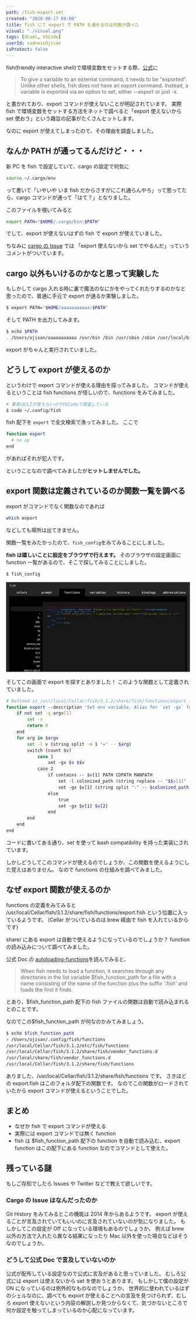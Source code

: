 ```yaml
---
path: /fish-export-set
created: "2020-08-17 09:00"
title: fish にて export で PATH を通せるのは何故か調べた
visual: "./visual.png"
tags: [OCaml, VSCode]
userId: sadnessOjisan
isProtect: false
---
```


fish(friendly interactive shell)で環境変数をセットする際、[公式](https://fishshell.com/docs/current/tutorial.html#exports-shell-variables)に

> To give a variable to an external command, it needs to be "exported". Unlike other shells, fish does not have an export command. Instead, a variable is exported via an option to set, either --export or just -x.

と書かれており、export コマンドが使えないことが明記されています。
実際 fish で環境変数をセットする方法をネットで調べると「export 使えないから set 使おう」という趣旨の記事がたくさんヒットします。

なのに export が使えてしまったので、その理由を調査しました。

## なんか PATH が通ってるんだけど・・・

新 PC を fish で設定していて、cargo の設定で何気に

```sh
source ~/.cargo/env
```

って書いて「いやいや いま fish だからさすがにこれ通らんやろ」って思ってたら、cargo コマンドが通って「はて？」となりました。

このファイルを覗いてみると

```sh
export PATH="$HOME/.cargo/bin:$PATH"
```

でして、export が使えないはずの fish で export が使えていました。

ちなみに [cargo の Issue](https://github.com/rust-lang/rustup/issues/478) では 「export 使えないから set でやるんだ」っていうコメントがついています。

## cargo 以外もいけるのかなと思って実験した

もしかして cargo 入れる時に裏で魔法のなにかをやってくれたりするのかなと思ったので、普通に手元で export が通るか実験しました。

```sh
$ export PATH="$HOME/aaaaaaaaaaa:$PATH"
```

そして PATH を出力してみます。

```sh
$ echo $PATH
. /Users/ojisan/aaaaaaaaaaa /usr/bin /bin /usr/sbin /sbin /usr/local/bin
```

export がちゃんと実行されていました。

## どうして export が使えるのか

というわけで export コマンドが使える理由を探ってみました。
コマンドが使えるということは fish functions が怪しいので、functions をみてみました。

```sh
# 筆者はCLIが使えないのでVSCodeで調査している
$ code ~/.config/fish
```

fish 配下を `export` で全文検索で漁ってみました。
ここで

```sh
function export
  # no op
end
```

があればそれが犯人です。

ということなので調べてみましたが**ヒットしませんでした。**

## export 関数は定義されているのか関数一覧を調べる

export がコマンドでなく関数なのであれば

```sh
which export
```

などしても場所は出てきません。

関数一覧をみたかったので、`fish_config`をみてみることにしました。

**fish は嬉しいことに設定をブラウザで行えます。**
そのブラウザの設定画面に function 一覧があるので、そこで探してみることにしました。

```sh
$ fish_config
```

![fish_configのfunctionページ](./config.png)

そしてこの画面で export を探すとありました！
このような関数として定義されていました。

```sh
# Defined in /usr/local/Cellar/fish/3.1.2/share/fish/functions/export.fish @ line 1
function export --description 'Set env variable. Alias for `set -gx` for bash compatibility.'
    if not set -q argv[1]
        set -x
        return 0
    end
    for arg in $argv
        set -l v (string split -m 1 "=" -- $arg)
        switch (count $v)
            case 1
                set -gx $v $$v
            case 2
                if contains -- $v[1] PATH CDPATH MANPATH
                    set -l colonized_path (string replace -- "$$v[1]" (string join ":" -- $$v[1]) $v[2])
                    set -gx $v[1] (string split ":" -- $colonized_path)
                else
                    true
                    set -gx $v[1] $v[2]
                end
        end
    end
end
```

コードに書いてある通り、set を使って bash compatibility を持った実装にされています。

しかしどうしてこのコマンドが使えるのでしょうか、この関数を使えるようにした覚えはありません。
なので functions の仕組みを調べてみました。

## なぜ export 関数が使えるのか

functions の定義をみてみると /usr/local/Cellar/fish/3.1.2/share/fish/functions/export.fish という位置に入っているようです。
(Cellar がついているのは brew 経由で fish を入れているからです)

share/ にある export は自動で使えるようになっているのでしょうか？
function の読み込みについて調べてみました。

公式 Doc の [autoloading-functions](https://fishshell.com/docs/current/#autoloading-functions)を読んでみると、

> When fish needs to load a function, it searches through any directories in the list variable \$fish_function_path for a file with a name consisting of the name of the function plus the suffix '.fish' and loads the first it finds.

とあり、\$fish_function_path 配下の fish ファイルの関数は自動で読み込まれるとのことです。

なのでこの\$fish_function_path が何なのかみてみましょう。

```sh
$ echo $fish_function_path
> /Users/ojisan/.config/fish/functions
/usr/local/Cellar/fish/3.1.2/etc/fish/functions
/usr/local/Cellar/fish/3.1.2/share/fish/vendor_functions.d
/usr/local/share/fish/vendor_functions.d
/usr/local/Cellar/fish/3.1.2/share/fish/functions
```

ありました、/usr/local/Cellar/fish/3.1.2/share/fish/functions です。
さきほどの export.fish はこのフォルダ配下の関数です。
なのでこの関数がロードされていたから export コマンドが使えるということでした。

## まとめ

- なぜか fish で export コマンドが使える
- 実際には export コマンドでは無く function
- fish は \$fish_function_path 配下の function を自動で読み込む、export function はこの配下にある function なのでコマンドとして使えた。

## 残っている謎

もしご存知でしたら Issues や Twitter などで教えて欲しいです。

### Cargo の Issue はなんだったのか

Git History をみてみるとこの機能は 2014 年からあるようです。
export が使えることが言及されていてもいいのに言及されていないのが気になりました。
もしかしてこの設定が Off になっている環境もあるのでしょうか。
例えば brew 以外の方法で入れたら異なる結果になったり Mac 以外を使った場合などはそうなのでしょうか。

### どうして公式 Doc で言及していないのか

公式が配布している設定なので公式に言及があると思っていました。
むしろ公式には export は使えないから set を使おうとあります。
もしかして僕の設定が ON になっているのは例外的なものなのでしょうか。
世界的に使われているはずのシェルなのに、調べても export が使えることへの言及を見つけられず、むしろ export 使えないという内容の解説しか見つからなくて、気づかないところで何か設定を触ってしまっているのか心配になっています。
